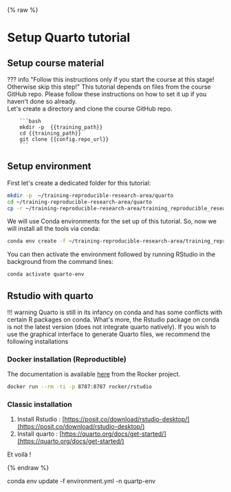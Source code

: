 {% raw %}
# Setup Quarto tutorial

## Setup course material 

??? info "Follow this instructions only if you start the course at this stage! Otherwise skip this step!"
        This tutorial depends on files from the course GitHub repo. Please follow these instructions 
        on how to set it up if you haven't done so already.  
        Let's create a directory and clone the course GitHub repo.
        
        ```bash
        mkdir -p  {{training_path}}
        cd {{training_path}}
        git clone {{config.repo_url}}
        ```

## Setup environment 

First let's create a dedicated folder for this tutorial:

```bash
mkdir -p  ~/training-reproducible-research-area/quarto
cd ~/training-reproducible-research-area/quarto
cp -r ~/training-reproducible-research-area/training_reproducible_research/tutorials/quarto/* . 
```

We will use Conda environments for the set up of this tutorial. So, now we will install all the tools via conda:

```bash
conda env create -f ~/training-reproducible-research-area/training_reproducible_research/tutorials/quarto/environment.yml -n quarto-env
```

You can then activate the environment followed by running RStudio in the background from the command lines:

```bash
conda activate quarto-env
```

## Rstudio with quarto 

!!! warning 
        Quarto is still in its infancy on conda and has some conflicts with certain R packages on conda. What's more, the Rstudio package on conda is not the latest version (does not integrate quarto natively). If you wish to use the graphical interface to generate Quarto files, we recommend the following installations

### Docker installation (Reproductible)

The documentation is available [here](https://rocker-project.org/images/versioned/rstudio.html) from the Rocker project.

```bash 
docker run --rm -ti -p 8787:8787 rocker/rstudio
```

### Classic installation

1. Install Rstudio : [https://posit.co/download/rstudio-desktop/](https://posit.co/download/rstudio-desktop/)
2. Install quarto : [https://quarto.org/docs/get-started/](https://quarto.org/docs/get-started/)


Et voilà !

{% endraw %}

conda env update -f environment.yml -n quartp-env